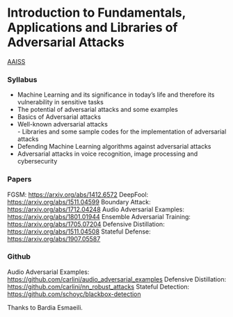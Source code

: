 # Introduction to Fundamentals, Applications and Libraries of Adversarial Attacks

[AAISS](http://aaiss.ceit.aut.ac.ir)  

### Syllabus
- Machine Learning and its significance in today’s life and therefore its vulnerability in sensitive tasks
- The potential of adversarial attacks and some examples 
- Basics of Adversarial attacks
- Well-known adversarial attacks <br>- Libraries and some sample codes for the implementation of adversarial attacks 
- Defending Machine Learning algorithms against adversarial attacks 
- Adversarial attacks in voice recognition, image processing and cybersecurity

### Papers
FGSM: https://arxiv.org/abs/1412.6572
DeepFool: https://arxiv.org/abs/1511.04599
Boundary Attack: https://arxiv.org/abs/1712.04248
Audio Adversarial Examples: https://arxiv.org/abs/1801.01944
Ensemble Adversarial Training: https://arxiv.org/abs/1705.07204
Defensive Distillation: https://arxiv.org/abs/1511.04508
Stateful Defense: https://arxiv.org/abs/1907.05587

### Github 
Audio Adversarial Examples: https://github.com/carlini/audio_adversarial_examples
Defensive Distillation: https://github.com/carlini/nn_robust_attacks
Stateful Detection: https://github.com/schoyc/blackbox-detection

Thanks to Bardia Esmaeili.
